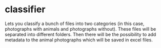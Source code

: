 classifier
==========

Lets you classify a bunch of files into two categories (in this case, photographs with animals and photographs without). 
These files will be separated into different folders. Then there will be the possibility to add metadata to the
animal photographs which will be saved in excel files.
